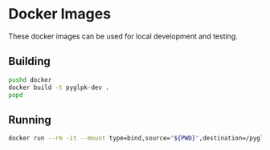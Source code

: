 # Docker Images

These docker images can be used for local development and testing.

## Building

```sh
pushd docker
docker build -t pyglpk-dev .
popd
```

## Running

```sh
docker run --rm -it --mount type=bind,source="${PWD}",destination=/pyglpk pyglpk-dev tox -e py27,py36
```

